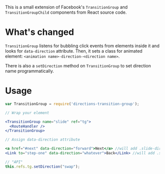 This is a small extension of Facebook's `TransitionGroup` and `TransitionGroupChild` components from React source code.

What's changed
==============

`TransitionGroup` listens for bubbling click events from elements inside it and looks for `data-direction` attribute. Then, it sets a class for animated element: `<animation name>-direction-<direction name>`.

There is also a `setDirection` method on `TransitionGroup` to set direction name programmatically.

Usage
=====

```jsx
var TransitionGroup = require('directions-transition-group');

// Wrap your element

<TransitionGroup name="slide" ref="tg">
  <RouteHandler />
</TransitionGroup>

// Assign data-direction attribute

<a href="#next" data-direction="forward">Next</a> //will add .slide-direction-forward class when animating elements
<Link to="step-one" data-direction="whatever">Back</Link> //will add .slide-direction-whatever class when animating elements

// "API"
this.refs.tg.setDirection("swap");

```